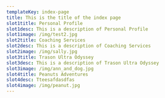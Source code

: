 ```yaml
---
templateKey: index-page
title: This is the title of the index page
slot1title: Personal Profile
slot1desc: This is a description of Personal Profile
slot1image: /img/test2.jpg
slot2title: Coaching Services
slot2desc: This is a description of Coaching Services
slot2image: /img/sally.jpg
slot3title: Trason Ultra Odyssey
slot3desc: This is a description of Trason Ultra Odyssey
slot3image: /img/ann_and_dog.jpg
slot4title: Peanuts Adventures
slot4desc: Tteesafdasdfas
slot4image: /img/peanut.jpg
---
```


